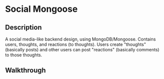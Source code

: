 # Social Mongoose

## Description
A social media-like backend design, using MongoDB/Mongoose. Contains users, thoughts, and reactions (to thoughts). Users create "thoughts" (basically posts) and other users can post "reactions" (basically comments) to those thoughts.

## Walkthrough